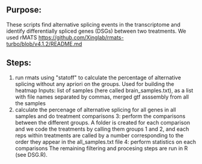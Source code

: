## Purpose:

These scripts find alternative splicing events in the transcriptome and identify differentially spliced genes (DSGs) between two treatments.
We used rMATS https://github.com/Xinglab/rmats-turbo/blob/v4.1.2/README.md

## Steps:
  
1. run rmats using "statoff" to calculate the percentage of alternative splicing without any apriori on the groups. Used for building the heatmap
Inputs: list of samples (here called brain_samples.txt), as a list with file names separated by commas, merged gtf asssembly from all the samples
2. calculate the percenage of alternative splicing for all genes in all samples and do treatment comparisons
3: perform the comparisons between the different groups. 
A folder is created for each comparison and we code the treatments by calling them groups 1 and 2, and each reps within treatments are called by a number corresponding to the order they appear in the all_samples.txt file
4: perform statistics on each comparisons
The remaining filtering and procesing steps are run in R (see DSG.R). 
